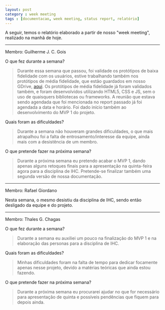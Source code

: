 ```yaml
---
layout: post
category : week meeting
tags : [documentacao, week meeting, status report, relatório]
---
```


A seguir, temos o relatório elaborado a partir de nosso "week meeting", realizado na manhã de hoje.

- - -

Membro: Guilherme J. C. Gois

O que fez durante a semana?

> Durante essa semana que passou, foi validade os protótipos de baixa fidelidade com os usuários, estive trabalhando também nos protótipos de média fidelidade, que estão guardados em nosso GDrive, [aqui](https://drive.google.com/open?id=0BxvKzSsjNwjGUy1Ma2h5dUVJQkU). Os protótipos de média fidelidade já foram validados também, e foram desenvolvidos utilizando HTML5, CSS e JS, sem o uso de quaisquers bibliotecas ou frameworks. A reunião que estava sendo agendada que foi mencionada no report passado já foi agendada a data e horário. Foi dado início também ao desenvolvimento do MVP 1 do projeto.

Quais foram as dificuldades?

> Durante a semana não houveram grandes dificuldades, o que mais atrapalhou foi a falta de entrosamento/interesse da equipe, ainda mais com a desistência de um membro.

O que pretende fazer na próxima semana?

> Durante a próxima semana eu pretendo acabar o MVP 1, dando apenas alguns retoques finais para a apresentação na quinta-feira agora para a disciplina de IHC. Pretende-se finalizar também uma segunda versão de nossa documentação.

- - -

Membro: Rafael Giordano

Nesta semana, o mesmo desistiu da disciplina de IHC, sendo então desligado da equipe e do projeto.

- - -

Membro: Thales G. Chagas

O que fez durante a semana?

> Durante a semana eu auxiliei um pouco na finalização do MVP 1 e na elaboração das personas para a disciplina de IHC.

Quais foram as dificuldades?

> Minhas dificuldades foram na falta de tempo para dedicar focamente apenas nesse projeto, devido a matérias teóricas que ainda estou fazendo.

O que pretende fazer na próxima semana?

> Durante a próxima semana eu procurarei ajudar no que for necessário para apresentação de quinta e possíveis pendências que fiquem para depois ainda.
